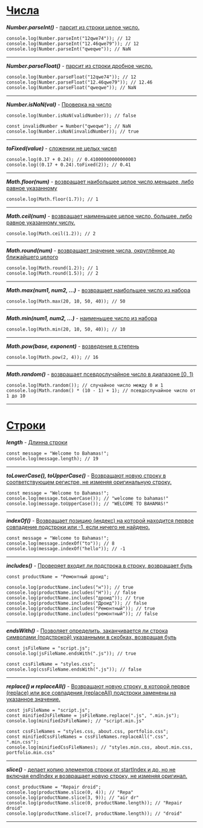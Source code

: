 # <u>Числа</u>

**_Number.parseInt()_** - <u>парсит из строки целое число.</u>

```console.log(Number.parseInt("5px")); // 5
console.log(Number.parseInt("12qwe74")); // 12
console.log(Number.parseInt("12.46qwe79")); // 12
console.log(Number.parseInt("qweqwe")); // NaN
```

---

**_Number.parseFloat()_** - <u>парсит из строки дробное число.</u>

```console.log(Number.parseFloat("5px")); // 5
console.log(Number.parseFloat("12qwe74")); // 12
console.log(Number.parseFloat("12.46qwe79")); // 12.46
console.log(Number.parseFloat("qweqwe")); // NaN
```

---

**_Number.isNaN(val)_** - <u>Проверка на число</u>

```const validNumber = Number("51"); // 51
console.log(Number.isNaN(validNumber)); // false

const invalidNumber = Number("qweqwe"); // NaN
console.log(Number.isNaN(invalidNumber)); // true
```
---
***toFixed(value)*** - <u>сложении не целых чисел</u>

```
console.log(0.17 + 0.24); // 0.41000000000000003
console.log((0.17 + 0.24).toFixed(2)); // 0.41
```
---
***Math.floor(num)*** - <u>возвращает наибольшее целое число,меньшее, либо равное указанному</u>
```
console.log(Math.floor(1.7)); // 1
```
---

***Math.ceil(num)*** - <u>возвращает наименьшее целое число, большее, либо равное указанному числу.</u>

```
console.log(Math.ceil(1.2)); // 2
```
---

***Math.round(num)*** - <u>возвращает значение числа, округлённое до ближайшего целого</u>
```
console.log(Math.round(1.2)); // 1
console.log(Math.round(1.5)); // 2
```
---

***Math.max(num1, num2, ...)*** - <u>возвращает наибольшее число из набора</u>
```
console.log(Math.max(20, 10, 50, 40)); // 50
```
---

***Math.min(num1, num2, ...)*** - <u>наименьшее число из набора</u>
```
console.log(Math.min(20, 10, 50, 40)); // 10
```
---

***Math.pow(base, exponent)*** - <u>возведение в степень</u>
```
console.log(Math.pow(2, 4)); // 16
```
---

***Math.random()*** - <u>возвращает псевдослучайное число в диапазоне [0, 1)</u>
```
console.log(Math.random()); // случайное число между 0 и 1
console.log(Math.random() * (10 - 1) + 1); // псевдослучайное число от 1 до 10
```
---
# <u>Строки</u>

***length*** - <u>Длинна строки</u>

```
const message = "Welcome to Bahamas!";
console.log(message.length); // 19
```
---
***toLowerCase(), toUpperCase()*** - <u>Возвращают новую строку в соответствующем регистре, не изменяя оригинальную строку.</u>

```
const message = "Welcome to Bahamas!";
console.log(message.toLowerCase()); // "welcome to bahamas!"
console.log(message.toUpperCase()); // "WELCOME TO BAHAMAS!"
```
---
***indexOf()*** - <u>Возвращает позицию (индекс) на которой находится первое совпадение подстроки или -1, если ничего не найдено.</u>

```
const message = "Welcome to Bahamas!";
console.log(message.indexOf("to")); // 8
console.log(message.indexOf("hello")); // -1
```
---
***includes()*** - <u>Проверяет входит ли подстрока в строку, возвращает буль</u>
```
const productName = "Ремонтный дроид";

console.log(productName.includes("н")); // true
console.log(productName.includes("Н")); // false
console.log(productName.includes("дроид")); // true
console.log(productName.includes("Дроид")); // false
console.log(productName.includes("Ремонтный")); // true
console.log(productName.includes("ремонтный")); // false
```
---
***endsWith()*** - <u>Позволяет определить, заканчивается ли строка символами (подстрокой) указанными в скобках, возвращая буль</u>
```
const jsFileName = "script.js";
console.log(jsFileName.endsWith(".js")); // true

const cssFileName = "styles.css";
console.log(cssFileName.endsWith(".js")); // false
```
---
***replace() и replaceAll()*** - <u>Возвращают новую строку, в которой первое (replace) или все совпадения (replaceAll) подстроки заменены на указанное значение.</u>
```
const jsFileName = "script.js";
const minifiedJsFileName = jsFileName.replace(".js", ".min.js");
console.log(minifiedJsFileName); // "script.min.js"

const cssFileNames = "styles.css, about.css, portfolio.css";
const minifiedCssFileNames = cssFileNames.replaceAll(".css", ".min.css");
console.log(minifiedCssFileNames); // "styles.min.css, about.min.css, portfolio.min.css"
```
---
***slice()*** - <u>делает копию элементов строки от startIndex и до, но не включая endIndex и возвращает новую строку, не изменяя оригинал.</u>

```
const productName = "Repair droid";
console.log(productName.slice(0, 4)); // "Repa"
console.log(productName.slice(3, 9)); // "air dr"
console.log(productName.slice(0, productName.length)); // "Repair droid"
console.log(productName.slice(7, productName.length)); // "droid"
```
---
